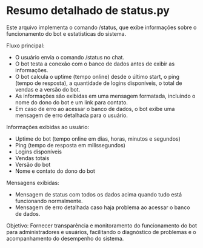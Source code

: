 # Resumo detalhado de status.py

Este arquivo implementa o comando /status, que exibe informações sobre o funcionamento do bot e estatísticas do sistema.

Fluxo principal:
- O usuário envia o comando /status no chat.
- O bot testa a conexão com o banco de dados antes de exibir as informações.
- O bot calcula o uptime (tempo online) desde o último start, o ping (tempo de resposta), a quantidade de logins disponíveis, o total de vendas e a versão do bot.
- As informações são exibidas em uma mensagem formatada, incluindo o nome do dono do bot e um link para contato.
- Em caso de erro ao acessar o banco de dados, o bot exibe uma mensagem de erro detalhada para o usuário.

Informações exibidas ao usuário:
- Uptime do bot (tempo online em dias, horas, minutos e segundos)
- Ping (tempo de resposta em milissegundos)
- Logins disponíveis
- Vendas totais
- Versão do bot
- Nome e contato do dono do bot

Mensagens exibidas:
- Mensagem de status com todos os dados acima quando tudo está funcionando normalmente.
- Mensagem de erro detalhada caso haja problema ao acessar o banco de dados.

Objetivo:
Fornecer transparência e monitoramento do funcionamento do bot para administradores e usuários, facilitando o diagnóstico de problemas e o acompanhamento do desempenho do sistema.
